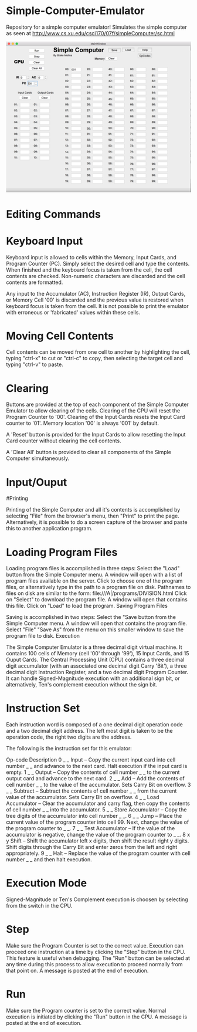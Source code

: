 # Simple-Computer-Emulator
Repository for a simple computer emulator! Simulates the simple computer as seen at http://www.cs.xu.edu/csci170/07f/simpleComputer/sc.html

![Alt text](/MainScreen.png?raw=true "Optional Title")

# Editing Commands
 
# Keyboard Input
 
Keyboard input is allowed to cells within the Memory, Input Cards, and Program Counter (PC). Simply select the desired cell and type the contents. When finished and the keyboard focus is taken from the cell, the cell contents are checked. Non-numeric characters are discarded and the cell contents are formatted.
 
Any input to the Accumulator (AC), Instruction Register (IR), Output Cards, or Memory Cell '00' is discarded and the previous value is restored when keyboard focus is taken from the cell. It is not possible to print the emulator with erroneous or 'fabricated' values within these cells.
 
# Moving Cell Contents
 
Cell contents can be moved from one cell to another by highlighting the cell, typing "ctrl-x" to cut or "ctrl-c" to copy, then selecting the target cell and typing "ctrl-v" to paste.
 
# Clearing
 
Buttons are provided at the top of each component of the Simple Computer Emulator to allow clearing of the cells. Clearing of the CPU will reset the Program Counter to '00'. Clearing of the Input Cards resets the Input Card counter to '01'. Memory location '00' is always '001' by default.
 
A 'Reset' button is provided for the Input Cards to allow resetting the Input Card counter without clearing the cell contents.
 
A 'Clear All' button is provided to clear all components of the Simple Computer simultaneously.
 
# Input/Ouput
 
#Printing
 
Printing of the Simple Computer and all it's contents is accomplished by selecting "File" from the browser's menu, then "Print" to print the page. Alternatively, it is possible to do a screen capture of the browser and paste this to another application program.
 
# Loading Program Files
 
Loading program files is accomplished in three steps:
Select the "Load" button from the Simple Computer menu. A window will open with a list of program files available on the server. Click to choose one of the program files, or alternatively type in the path to a program file on disk. Pathnames to files on disk are similar to the form: file:///A|/programs/DIVISION.html
Click on "Select" to download the program file. A window will open that contains this file.
Click on "Load" to load the program.
Saving Program Files
 
Saving is accomplished in two steps:
Select the "Save button from the Simple Computer menu. A window will open that contains the program file.
Select "File" "Save As" from the menu on this smaller window to save the program file to disk.
Execution
 
The Simple Computer Emulator is a three decimal digit virtual machine. It contains 100 cells of Memory (cell '00' through '99'), 15 Input Cards, and 15 Ouput Cards. The Central Processing Unit (CPU) contains a three decimal digit accumulator (with an associated one decimal digit Carry 'Bit'), a three decimal digit Instruction Register, and a two decimal digit Program Counter. It can handle Signed-Magnitude execution with an additional sign bit, or alternatively, Ten's complement execution without the sign bit.
 
# Instruction Set
 
Each instruction word is composed of a one decimal digit operation code and a two decimal digit address. The left most digit is taken to be the operation code, the right two digits are the address.
 
The following is the instruction set for this emulator:
 
Op-code	Description
0 _ _	Input – Copy the current input card into cell number _ _ and advance to the next card. Halt execution if the input card is empty.
1 _ _	Output – Copy the contents of cell number _ _ to the current output card and advance to the next card.
2 _ _	Add – Add the contents of cell number _ _ to the value of the accumulator. Sets Carry Bit on overflow.
3 _ _	Subtract – Subtract the contents of cell number _ _ from the current value of the accumulator. Sets Carry Bit on overflow.
4 _ _	Load Accumulator – Clear the accumulator and carry flag, then copy the contents of cell number _ _ into the accumulator.
5 _ _	Store Accumulator – Copy the tree digits of the accumulator into cell number _ _.
6 _ _	Jump – Place the current value of the program counter into cell 99. Next, change the value of the program counter to _ _.
7 _ _	Test Accumulator – If the value of the accumulator is negative, change the value of the program counter to _ _.
8 x y	Shift – Shift the accumulator left x digits, then shift the result right y digits. Shift digits through the Carry Bit and enter zeros from the left and right appropriately.
9 _ _	Halt – Replace the value of the program counter with cell number _ _ and then halt execution.
 
# Execution Mode
 
Signed-Magnitude or Ten's Complement execution is choosen by selecting from the switch in the CPU.
 
# Step
 
Make sure the Program Counter is set to the correct value. Execution can proceed one instruction at a time by clicking the "Step" button in the CPU. This feature is useful when debugging. The "Run" button can be selected at any time during this process to allow execution to proceed normally from that point on. A message is posted at the end of execution.
 
# Run
 
Make sure the Program counter is set to the correct value. Normal execution is initiated by clicking the "Run" button in the CPU. A message is posted at the end of execution.
